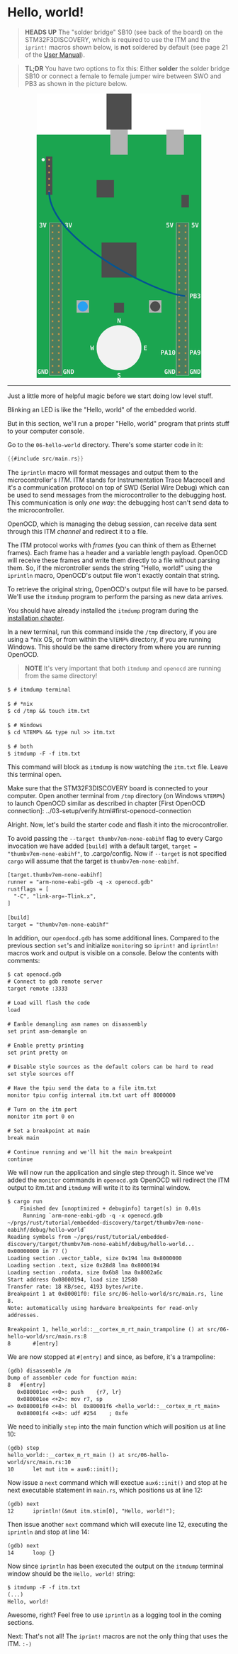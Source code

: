 # Hello, world!

> **HEADS UP** The "solder bridge" SB10 (see back of the board) on the STM32F3DISCOVERY, which is
> required to use the ITM and the `iprint!` macros shown below, is **not** soldered by default
> (see page 21 of the [User Manual][]).

> **TL;DR** You have two options to fix this: Either **solder** the solder bridge SB10 or connect a
> female to female jumper wire between SWO and PB3 as shown in the picture below.

[User Manual]: http://www.st.com/resource/en/user_manual/dm00063382.pdf

<p align="center">
<img height=640 title="Manual SWD connection" src="../assets/f3-swd.png">
</p>

---

Just a little more of helpful magic before we start doing low level stuff.

Blinking an LED is like the "Hello, world" of the embedded world.

But in this section, we'll run a proper "Hello, world" program that prints stuff to your computer
console.

Go to the `06-hello-world` directory. There's some starter code in it:

``` rust
{{#include src/main.rs}}
```

The `iprintln` macro will format messages and output them to the microcontroller's *ITM*. ITM stands
for Instrumentation Trace Macrocell and it's a communication protocol on top of SWD (Serial Wire
Debug) which can be used to send messages from the microcontroller to the debugging host. This
communication is only *one way*: the debugging host can't send data to the microcontroller.

OpenOCD, which is managing the debug session, can receive data sent through this ITM *channel* and
redirect it to a file.

The ITM protocol works with *frames* (you can think of them as Ethernet frames). Each frame has a
header and a variable length payload. OpenOCD will receive these frames and write them directly to a
file without parsing them. So, if the microntroller sends the string "Hello, world!" using the
`iprintln` macro, OpenOCD's output file won't exactly contain that string.

To retrieve the original string, OpenOCD's output file will have to be parsed. We'll use the
`itmdump` program to perform the parsing as new data arrives.

You should have already installed the `itmdump` program during the [installation chapter].

[installation chapter]: ../03-setup/index.html#itmdump

In a new terminal, run this command inside the `/tmp` directory, if you are using a \*nix OS, or from
within the `%TEMP%` directory, if you are running Windows. This should be the same directory from
where you are running OpenOCD.

> **NOTE** It's very important that both `itmdump` and `openocd` are running
from the same directory!

``` console
$ # itmdump terminal

$ # *nix
$ cd /tmp && touch itm.txt

$ # Windows
$ cd %TEMP% && type nul >> itm.txt

$ # both
$ itmdump -F -f itm.txt
```

This command will block as `itmdump` is now watching the `itm.txt` file. Leave this terminal open.

Make sure that the STM32F3DISCOVERY board is connected to your computer. Open another terminal
from `/tmp` directory (on Windows `%TEMP%`) to launch OpenOCD similar as described in chapter
[First OpenOCD connection]: ../03-setup/verify.html#first-openocd-connection

Alright. Now, let's build the starter code and flash it into the microcontroller.

To avoid passing the `--target thumbv7em-none-eabihf` flag to every Cargo invocation we
have added `[build]` with a default target, `target = "thumbv7em-none-eabihf"`, to .cargo/config.
Now if `--target` is not specified `cargo` will assume that the target is `thumbv7em-none-eabihf`.

```
[target.thumbv7em-none-eabihf]
runner = "arm-none-eabi-gdb -q -x openocd.gdb"
rustflags = [
  "-C", "link-arg=-Tlink.x",
]

[build]
target = "thumbv7em-none-eabihf"
```

In addition, our `opendocd.gdb` has some additional lines. Compared to the previous
section `set`'s and initialize `monitor`ing so `iprint!` and `iprintln!`
macros work and output is visible on a console. Below the contents with comments:

``` console
$ cat openocd.gdb
# Connect to gdb remote server
target remote :3333

# Load will flash the code
load

# Eanble demangling asm names on disassembly
set print asm-demangle on

# Enable pretty printing
set print pretty on

# Disable style sources as the default colors can be hard to read
set style sources off

# Have the tpiu send the data to a file itm.txt
monitor tpiu config internal itm.txt uart off 8000000

# Turn on the itm port
monitor itm port 0 on

# Set a breakpoint at main
break main

# Continue running and we'll hit the main breakpoint
continue
```

We will now run the application and single step through it. Since we've added
the `monitor` commands in `openocd.gdb` OpenOCD will redirect the ITM output to
itm.txt and `itmdump` will write it to its terminal window.

``` console
$ cargo run
    Finished dev [unoptimized + debuginfo] target(s) in 0.01s
     Running `arm-none-eabi-gdb -q -x openocd.gdb ~/prgs/rust/tutorial/embedded-discovery/target/thumbv7em-none-eabihf/debug/hello-world`
Reading symbols from ~/prgs/rust/tutorial/embedded-discovery/target/thumbv7em-none-eabihf/debug/hello-world...
0x00000000 in ?? ()
Loading section .vector_table, size 0x194 lma 0x8000000
Loading section .text, size 0x28d8 lma 0x8000194
Loading section .rodata, size 0x6b8 lma 0x8002a6c
Start address 0x08000194, load size 12580
Transfer rate: 18 KB/sec, 4193 bytes/write.
Breakpoint 1 at 0x80001f0: file src/06-hello-world/src/main.rs, line 8.
Note: automatically using hardware breakpoints for read-only addresses.

Breakpoint 1, hello_world::__cortex_m_rt_main_trampoline () at src/06-hello-world/src/main.rs:8
8       #[entry]
```

We are now stopped at `#[entry]` and since, as before, it's a trampoline:

``` console
(gdb) disassemble /m
Dump of assembler code for function main:
8	#[entry]
   0x080001ec <+0>:	push	{r7, lr}
   0x080001ee <+2>:	mov	r7, sp
=> 0x080001f0 <+4>:	bl	0x80001f6 <hello_world::__cortex_m_rt_main>
   0x080001f4 <+8>:	udf	#254	; 0xfe
```

We need to initially `step` into the main function which will position us at line 10:

``` text
(gdb) step
hello_world::__cortex_m_rt_main () at src/06-hello-world/src/main.rs:10
10	    let mut itm = aux6::init();
```

Now issue a `next` command which will exectue `aux6::init()` and
stop at he next executable statement in `main.rs`, which
positions us at line 12:

``` text
(gdb) next
12	    iprintln!(&mut itm.stim[0], "Hello, world!");
```

Then issue another `next` command which will execute
line 12, executing the `iprintln` and stop at line 14:

``` text
(gdb) next
14	    loop {}
```

Now since `iprintln` has been executed the output on the `itmdump`
terminal window should be the `Hello, world!` string:

``` console
$ itmdump -F -f itm.txt
(...)
Hello, world!
```

Awesome, right? Feel free to use `iprintln` as a logging tool in the coming sections.

Next: That's not all! The `iprint!` macros are not the only thing that uses the ITM. `:-)`
